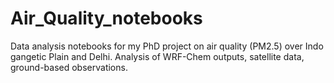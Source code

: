# Air_Quality_notebooks

Data analysis notebooks for my PhD project on air quality (PM2.5) over Indo gangetic Plain and Delhi. 
Analysis of WRF-Chem outputs, satellite data, ground-based observations.
